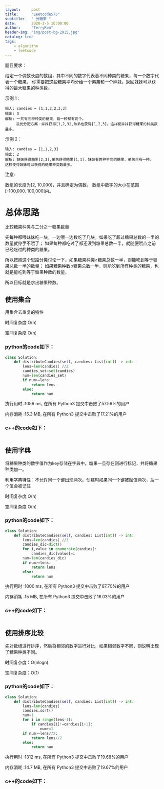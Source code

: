 ```yaml
---
layout:     post
title:      "Leetcode575"
subtitle:   " 分糖果 "
date:       2020-3-5 10:00:00
author:     "TerryRen"
header-img: "img/post-bg-2015.jpg"
catalog: true
tags:
    - algorithm
    - leetcode
---
```

题目要求：

给定一个偶数长度的数组，其中不同的数字代表着不同种类的糖果，每一个数字代表一个糖果。
你需要把这些糖果平均分给一个弟弟和一个妹妹。返回妹妹可以获得的最大糖果的种类数。


示例 1：
```
输入: candies = [1,1,2,2,3,3]
输出: 3
解析: 一共有三种种类的糖果，每一种都有两个。
     最优分配方案：妹妹获得[1,2,3],弟弟也获得[1,2,3]。这样使妹妹获得糖果的种类数最多。
```
示例 2：
```
输入: candies = [1,1,2,3]
输出: 2
解析: 妹妹获得糖果[2,3],弟弟获得糖果[1,1]，妹妹有两种不同的糖果，弟弟只有一种。
这样使得妹妹可以获得的糖果种类数最多。

```
注意:

数组的长度为[2, 10,000]，并且确定为偶数。
数组中数字的大小在范围[-100,000, 100,000]内。




# 总体思路
比较糖果种类与二分之一糖果数量

先每种都喂妹妹吃一块，一边喂一边数吃了几块，如果吃了超过糖果总数的一半的数量就停手不喂了；
如果每种都吃过了都还没到糖果总数一半，就随便喂点之前已经吃过的种类的糖果。

所以按照这个思路分类讨论一下，如果糖果种类≥糖果总数一半，则能吃到等于糖果总数一半的数量；
如果糖果种数≤糖果总数一半，则能吃到所有种类的糖果，也就是能吃到等于糖果种数的数量。

所以目标就是求出糖果种数。

## 使用集合
用集合去重复的特性


时间复杂度 O(n)

空间复杂度 O(n)

### python的code如下：


```python
class Solution:
    def distributeCandies(self, candies: List[int]) -> int:
        lens=len(candies) //2
        candies_set=set(candies)
        num=len(candies_set)
        if num>=lens:
            return lens
        else:
            return num
```
执行用时 :1056 ms, 在所有 Python3 提交中击败了57.56%的用户

内存消耗 :15.3 MB, 在所有 Python3 提交中击败了17.21%的用户


### c++的code如下：

```c

```

## 使用字典
将糖果种类的数字值作为key存储在字典中，糖果一旦存在则进行标记，并将糖果种类加一。

利用字典特性：不允许同一个键出现两次。创建时如果同一个键被赋值两次，后一个值会被记住

时间复杂度 O(n)

空间复杂度 O(n)

### python的code如下：


```python
class Solution:
    def distributeCandies(self, candies: List[int]) -> int:
        lens=len(candies) //2
        candies_dic=dict()
        for i,value in enumerate(candies):
            candies_dic[value]=i
        num=len(candies_dic)
        if num>=lens:
            return lens
        else:
            return num
```
执行用时 :1000 ms, 在所有 Python3 提交中击败了67.70%的用户

内存消耗 :15 MB, 在所有 Python3 提交中击败了18.03%的用户


### c++的code如下：

```c

```
## 使用排序比较
先对数组进行排序，然后将相邻的数字进行对比，如果相邻数字不同，则说明出现了糖果种类不同。

时间复杂度：O(nlogn)

空间复杂度：O(1)

### python的code如下：


```python
class Solution:
    def distributeCandies(self, candies: List[int]) -> int:
        lens=len(candies) 
        candies.sort()
        num=1
        for i in range(lens-1):
            if candies[i]!=candies[i+1]:
                num+=1
        if num>=lens//2:
            return lens//2
        else:
            return num
```
执行用时 :1312 ms, 在所有 Python3 提交中击败了19.68%的用户

内存消耗 :14.7 MB, 在所有 Python3 提交中击败了19.67%的用户

### c++的code如下：

```c

```